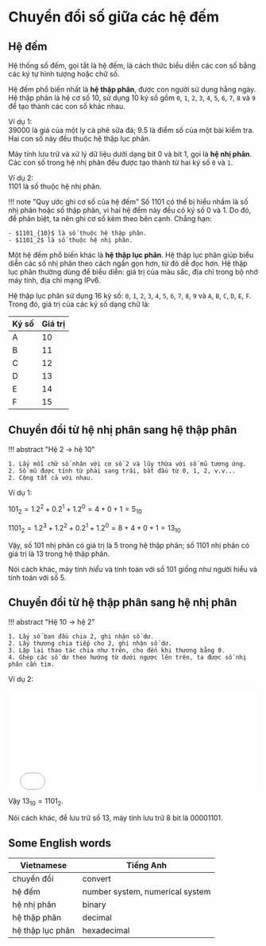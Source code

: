# Chuyển đổi số giữa các hệ đếm

## Hệ đếm

Hệ thống số đếm, gọi tắt là hệ đếm, là cách thức biểu diễn các con số bằng các ký tự hình tượng hoặc chữ số.  

Hệ đếm phổ biến nhất là **hệ thập phân**, được con người sử dụng hằng ngày. Hệ thập phân là hệ cơ số 10, sử dụng 10 ký số gồm `0`, `1`, `2`, `3`, `4`, `5`, `6`, `7`, `8` và `9` để tạo thành các con số khác nhau.  

Ví dụ 1:  
39000 là giá của một ly cà phê sữa đá; 9.5 là điểm số của một bài kiểm tra. Hai con số này đều thuộc hệ thập lục phân.  

Máy tính lưu trữ và xử lý dữ liệu dưới dạng bit 0 và bit 1, gọi là **hệ nhị phân**. Các con số trong hệ nhị phân đều được tạo thành từ hai ký số `0` và `1`.  

Ví dụ 2:  
1101 là số thuộc hệ nhị phân.  

!!! note "Quy ước ghi cơ số của hệ đếm"
    Số 1101 có thể bị hiểu nhầm là số nhị phân hoặc số thập phân, vì hai hệ đếm này đều có ký số 0 và 1. Do đó, để phân biệt, ta nên ghi cơ số kèm theo bên cạnh. Chẳng hạn:  

    - $1101_{10}$ là số thuộc hệ thập phân.  
    - $1101_2$ là số thuộc hệ nhị phân.

Một hệ đếm phổ biến khác là **hệ thập lục phân**. Hệ thập lục phân giúp biểu diễn các số nhị phân theo cách ngắn gọn hơn, từ đó dễ đọc hơn. Hệ thập lục phân thường dùng để biểu diễn: giá trị của màu sắc, địa chỉ trong bộ nhớ máy tính, địa chỉ mạng IPv6.  

Hệ thập lục phân sử dụng 16 ký số: `0`, `1`, `2`, `3`, `4`, `5`, `6`, `7`, `8`, `9` và `A`, `B`, `C`, `D`, `E`, `F`. Trong đó, giá trị của các ký số dạng chữ là:  

| Ký số | Giá trị |
| --- | --- |
| A | 10 |
| B | 11 |
| C | 12 |
| D | 13 |
| E | 14 |
| F | 15 |

## Chuyển đổi từ hệ nhị phân sang hệ thập phân

!!! abstract "Hệ 2 → hệ 10"

    1. Lấy mỗi chữ số nhân với cơ số 2 và lũy thừa với số mũ tương ứng.
    2. Số mũ được tính từ phải sang trái, bắt đầu từ 0, 1, 2, v.v...
    2. Cộng tất cả với nhau.

Ví dụ 1:

$101_2 = 1.2^2 + 0.2^1 + 1.2^0 = 4 + 0 + 1 = 5_{10}$

$1101_2 = 1.2^3 + 1.2^2 + 0.2^1 + 1.2^0 = 8 + 4 + 0 + 1 = 13_{10}$ 

Vậy, số 101 nhị phân có giá trị là 5 trong hệ thập phân; số 1101 nhị phân có giá trị là 13 trong hệ thập phân.  

Nói cách khác, máy tính *hiểu* và tính toán với số 101 giống như người hiểu và tính toán với số 5.   

## Chuyển đổi từ hệ thập phân sang hệ nhị phân

!!! abstract "Hệ 10 → hệ 2"

    1. Lấy số ban đầu chia 2, ghi nhận số dư.
    2. Lấy thương chia tiếp cho 2, ghi nhận số dư.
    3. Lặp lại thao tác chia như trên, cho đến khi thương bằng 0.
    4. Ghép các số dư theo hướng từ dưới ngược lên trên, ta được số nhị phân cần tìm.

Ví dụ 2:  
<div>
    <iframe width="100%" height="200px" frameBorder=0 src="../convert-number-systems/dec-to-bin.html"></iframe>
</div>

Vậy $13_{10} = 1101_2$.  

Nói cách khác, để lưu trữ số 13, máy tính lưu trữ 8 bit là 00001101.  

## Some English words

| Vietnamese | Tiếng Anh | 
| --- | --- |
| chuyển đổi | convert |
| hệ đếm | number system, numerical system |
| hệ nhị phân | binary |
| hệ thập phân | decimal |
| hệ thập lục phân | hexadecimal |

